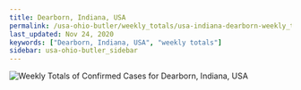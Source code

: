```yaml
---
title: Dearborn, Indiana, USA
permalink: /usa-ohio-butler/weekly_totals/usa-indiana-dearborn-weekly_totals.html
last_updated: Nov 24, 2020
keywords: ["Dearborn, Indiana, USA", "weekly totals"]
sidebar: usa-ohio-butler_sidebar
---
```


![Weekly Totals of Confirmed Cases for Dearborn, Indiana, USA](/covid_tracker/images/graphs/usa-indiana-dearborn-weekly_totals_graph.png)
